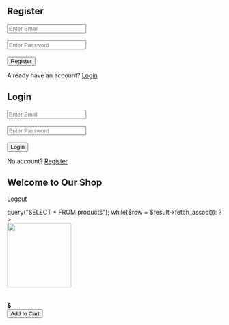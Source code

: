 <h2>Register</h2>
<form method="POST" class="form-box">
    <input type="email" name="email" placeholder="Enter Email" required><br><br>
    <input type="password" name="password" placeholder="Enter Password" required><br><br>
    <button type="submit" name="register">Register</button>
</form>
<p>Already have an account? <a href="?page=login">Login</a></p>
<h2>Login</h2>
<form method="POST" class="form-box">
    <input type="email" name="email" placeholder="Enter Email" required><br><br>
    <input type="password" name="password" placeholder="Enter Password" required><br><br>
    <button type="submit" name="login">Login</button>
</form>
<p>No account? <a href="?page=register">Register</a></p>
<h2>Welcome to Our Shop</h2>
<p><a href="?logout=1">Logout</a></p>
<div>
    <?php
    $result = $conn->query("SELECT * FROM products");
    while($row = $result->fetch_assoc()): ?>
        <div class="product">
            <img src="<?= $row['image'] ?>" width="150"><br>
            <strong><?= $row['name'] ?></strong><br>
            <?= $row['description'] ?><br>
            <b>$<?= $row['price'] ?></b><br>
            <button>Add to Cart</button>
        </div>
    <?php endwhile; ?>
</div>
